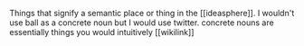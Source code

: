 Things that signify a semantic place or thing in the [[ideasphere]]. I wouldn't use ball as a concrete noun but I would use twitter. concrete nouns are essentially things you would intuitively [[wikilink]]